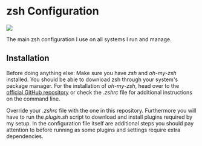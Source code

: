 
# zsh Configuration #

![](https://github.com/catlinman/neko-config/blob/master/zsh/preview.png)

The main zsh configuration I use on all systems I run and manage.

## Installation ##

Before doing anything else: Make sure you have *zsh* and *oh-my-zsh* installed.
You should be able to download zsh through your system's package manager. For
the installation of *oh-my-zsh*, head over to the
[official GitHub repository](https://github.com/robbyrussell/oh-my-zsh) or
check the *.zshrc* file for additional instructions on the command line.

Override your *.zshrc* file with the one in this repository. Furthermore you
will have to run the *plugin.sh* script to download and install plugins required
by my setup. In the configuration file itself are additional steps you should
pay attention to before running as some plugins and settings require extra
dependencies.
